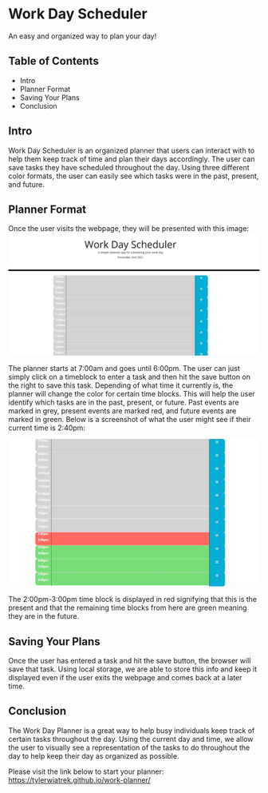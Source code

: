 # Work Day Scheduler
An easy and organized way to plan your day!

## Table of Contents
* Intro
* Planner Format
* Saving Your Plans
* Conclusion

## Intro
Work Day Scheduler is an organized planner that users can interact with to help them keep track of time and plan their days accordingly. The user can save tasks they have scheduled throughout the day. Using three different color formats, the user can easily see which tasks were in the past, present, and future.

## Planner Format
Once the user visits the webpage, they will be presented with this image:
![Screenshot of Work Day Planner](./Develop/readme-intro.JPG "Work Day Planner")

The planner starts at 7:00am and goes until 6:00pm. The user can just simply click on a timeblock to enter a task and then hit the save button on the right to save this task. Depending of what time it currently is, the planner will change the color for certain time blocks. This will help the user identify which tasks are in the past, present, or future. Past events are marked in grey, present events are marked red, and future events are marked in green. Below is a screenshot of what the user might see if their current time is 2:40pm:

![Screenshot of Work Day Planner](./Develop/readme-time.JPG "Work Day Planner Time")

The 2:00pm-3:00pm time block is displayed in red signifying that this is the present and that the remaining time blocks from here are green meaning they are in the future.

## Saving Your Plans
Once the user has entered a task and hit the save button, the browser will save that task. Using local storage, we are able to store this info and keep it displayed even if the user exits the webpage and comes back at a later time.

## Conclusion
The Work Day Planner is a great way to help busy individuals keep track of certain tasks throughout the day. Using the current day and time, we allow the user to visually see a representation of the tasks to do throughout the day to help keep their day as organized as possible.

Please visit the link below to start your planner:
https://tylerwiatrek.github.io/work-planner/



 

